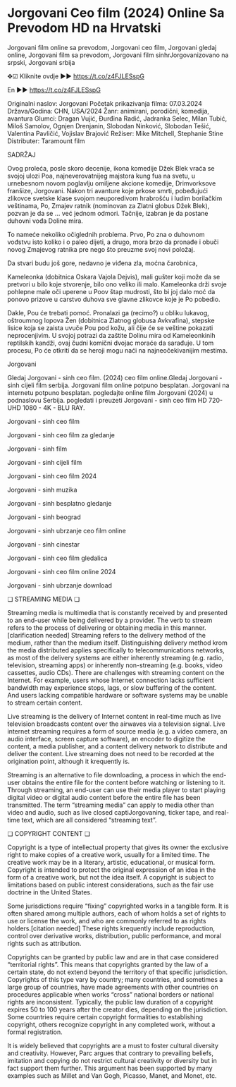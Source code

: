 # Jorgovani Ceo film (2024) Online Sa Prevodom HD na Hrvatski

Jorgovani film online sa prevodom, Jorgovani ceo film, Jorgovani gledaj online, Jorgovani film sa prevodom, Jorgovani film sinhrJorgovanizovano na srpski, Jorgovani srbija

✥☑ Kliknite ovdje ►► https://t.co/z4FJLESspG

En ►► https://t.co/z4FJLESspG

Originalni naslov: Jorgovani
Početak prikazivanja filma: 07.03.2024
Država/Godina: CHN, USA/2024
Žanr: animirani, porodični, komedija, avantura
Glumci: Dragan Vujić, Đurđina Radić, Jadranka Selec, Milan Tubić, Miloš Samolov, Ognjen Drenjanin, Slobodan Ninković, Slobodan Tešić, Valentina Pavličić, Vojislav Brajović
Režiser: Mike Mitchell, Stephanie Stine
Distributer: Taramount film

SADRŽAJ

Ovog proleća, posle skoro decenije, ikona komedije Džek Blek vraća se svojoj ulozi Poa, najneverovatnijeg majstora kung fua na svetu, u urnebesnom novom poglavlju omiljene akcione komedije, Drimvorksove franšize, Jorgovani. Nakon tri avanture koje prkose smrti, pobeđujući zlikovce svetske klase svojom neuporedivom hrabrošću i ludim borilačkim veštinama, Po, Zmajev ratnik (nominovan za Zlatni globus Džek Blek), pozvan je da se … već jednom odmori. Tačnije, izabran je da postane duhovni vođa Doline mira.

To nameće nekoliko očiglednih problema. Prvo, Po zna o duhovnom vođstvu isto koliko i o paleo dijeti, a drugo, mora brzo da pronađe i obuči novog Zmajevog ratnika pre nego što preuzme svoj novi položaj.

Da stvari budu još gore, nedavno je viđena zla, moćna čarobnica,

Kameleonka (dobitnica Oskara Vajola Dejvis), mali gušter koji može da se pretvori u bilo koje stvorenje, bilo ono veliko ili malo. Kameleonka drži svoje pohlepne male oči uperene u Poov štap mudrosti, što bi joj dalo moć da ponovo prizove u carstvo duhova sve glavne zlikovce koje je Po pobedio.

Dakle, Pou će trebati pomoć. Pronalazi ga (recimo?) u obliku lukavog, oštroumnog lopova Žen (dobitnica Zlatnog globusa Avkvafina), stepske lisice koja se zaista uvuče Pou pod kožu, ali čije će se veštine pokazati neprocenjivim. U svojoj potrazi da zaštite Dolinu mira od Kameleonkinih reptilskih kandži, ovaj čudni komični dvojac moraće da sarađuje. U tom procesu, Po će otkriti da se heroji mogu naći na najneočekivanijim mestima.

Jorgovani

Gledaj Jorgovani - sinh ceo film. (2024) ceo film online.Gledaj Jorgovani - sinh cijeli film serbija. Jorgovani film online potpuno besplatan. Jorgovani na internetu potpuno besplatan. pogledajte online film Jorgovani (2024) u podnaslovu Serbija. pogledati i preuzeti Jorgovani - sinh ceo film HD 720- UHD 1080 - 4K - BLU RAY.

Jorgovani - sinh ceo film

Jorgovani - sinh ceo film za gledanje

Jorgovani - sinh film

Jorgovani - sinh cijeli film

Jorgovani - sinh ceo film 2024

Jorgovani - sinh muzika

Jorgovani - sinh besplatno gledanje

Jorgovani - sinh beograd

Jorgovani - sinh ubrzanje ceo film online

Jorgovani - sinh cinestar

Jorgovani - sinh ceo film gledalica

Jorgovani - sinh ceo film online 2024

Jorgovani - sinh ubrzanje download

❏ STREAMING MEDIA ❏

Streaming media is multimedia that is constantly received by and presented to an end-user while being delivered by a provider. The verb to stream refers to the process of delivering or obtaining media in this manner.[clarification needed] Streaming refers to the delivery method of the medium, rather than the medium itself. Distinguishing delivery method krom the media distributed applies specifically to telecommunications networks, as most of the delivery systems are either inherently streaming (e.g. radio, television, streaming apps) or inherently non-streaming (e.g. books, video cassettes, audio CDs). There are challenges with streaming content on the Internet. For example, users whose Internet connection lacks sufficient bandwidth may experience stops, lags, or slow buffering of the content. And users lacking compatible hardware or software systems may be unable to stream certain content.

Live streaming is the delivery of Internet content in real-time much as live television broadcasts content over the airwaves via a television signal. Live internet streaming requires a form of source media (e.g. a video camera, an audio interface, screen capture software), an encoder to digitize the content, a media publisher, and a content delivery network to distribute and deliver the content. Live streaming does not need to be recorded at the origination point, although it krequently is.

Streaming is an alternative to file downloading, a process in which the end-user obtains the entire file for the content before watching or listening to it. Through streaming, an end-user can use their media player to start playing digital video or digital audio content before the entire file has been transmitted. The term “streaming media” can apply to media other than video and audio, such as live closed captiJorgovaning, ticker tape, and real-time text, which are all considered “streaming text”.

❏ COPYRIGHT CONTENT ❏

Copyright is a type of intellectual property that gives its owner the exclusive right to make copies of a creative work, usually for a limited time. The creative work may be in a literary, artistic, educational, or musical form. Copyright is intended to protect the original expression of an idea in the form of a creative work, but not the idea itself. A copyright is subject to limitations based on public interest considerations, such as the fair use doctrine in the United States.

Some jurisdictions require “fixing” copyrighted works in a tangible form. It is often shared among multiple authors, each of whom holds a set of rights to use or license the work, and who are commonly referred to as rights holders.[citation needed] These rights krequently include reproduction, control over derivative works, distribution, public performance, and moral rights such as attribution.

Copyrights can be granted by public law and are in that case considered “territorial rights”. This means that copyrights granted by the law of a certain state, do not extend beyond the territory of that specific jurisdiction. Copyrights of this type vary by country; many countries, and sometimes a large group of countries, have made agreements with other countries on procedures applicable when works “cross” national borders or national rights are inconsistent. Typically, the public law duration of a copyright expires 50 to 100 years after the creator dies, depending on the jurisdiction. Some countries require certain copyright formalities to establishing copyright, others recognize copyright in any completed work, without a formal registration.

It is widely believed that copyrights are a must to foster cultural diversity and creativity. However, Parc argues that contrary to prevailing beliefs, imitation and copying do not restrict cultural creativity or diversity but in fact support them further. This argument has been supported by many examples such as Millet and Van Gogh, Picasso, Manet, and Monet, etc.
